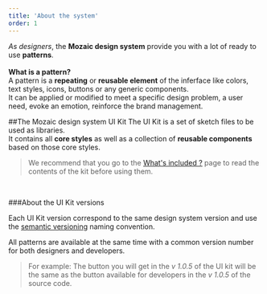 ```yaml
---
title: 'About the system'
order: 1
---
```


*As designers*, the **Mozaic design system** provide you with a lot of ready to use **patterns**.
<br>
<br>
**What is a pattern?**
<br>
A pattern is a **repeating** or **reusable element** of the inferface like colors, text styles, icons, buttons or any generic components.
<br>
It can be applied or modified to meet a specific design problem, a user need, evoke an emotion, reinforce the brand management.


##The Mozaic design system UI Kit
The UI Kit is a set of sketch files to be used as libraries.
<br>
It contains all **core styles** as well as a collection of **reusable components** based on those core styles.


>We recommend that you go to the [What's included ?](whatsIncluded/) page to read the contents of the kit before using them.

<br>

###About the UI Kit versions

Each UI Kit version correspond to the same design system version and use the <a href="https://semver.org" target="blank">semantic versioning</a> naming convention.

All patterns are available at the same time with a common version number for both designers and developers.
> For example: The button you will get in the *v 1.0.5* of the UI kit will be the same as the button available for developers in the *v 1.0.5* of the source code.
<br>
